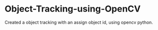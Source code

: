 # Object-Tracking-using-OpenCV
Created a object tracking with an assign object id, using opencv python. 
